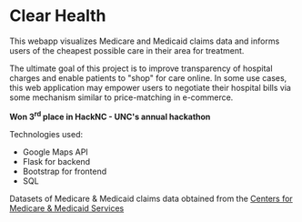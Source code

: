 # Clear Health

This webapp visualizes Medicare and Medicaid claims data and informs users of the cheapest possible care in their area for treatment.

The ultimate goal of this project is to improve transparency of hospital charges and enable patients to "shop" for care online. In some use cases, this web application may empower users to negotiate their hospital bills via some mechanism similar to price-matching in e-commerce.

**Won 3<sup>rd</sup> place in HackNC - UNC's annual hackathon**

Technologies used:
* Google Maps API
* Flask for backend
* Bootstrap for frontend
* SQL

Datasets of Medicare & Medicaid claims data obtained from the [Centers for Medicare & Medicaid Services](https://www.cms.gov/)
